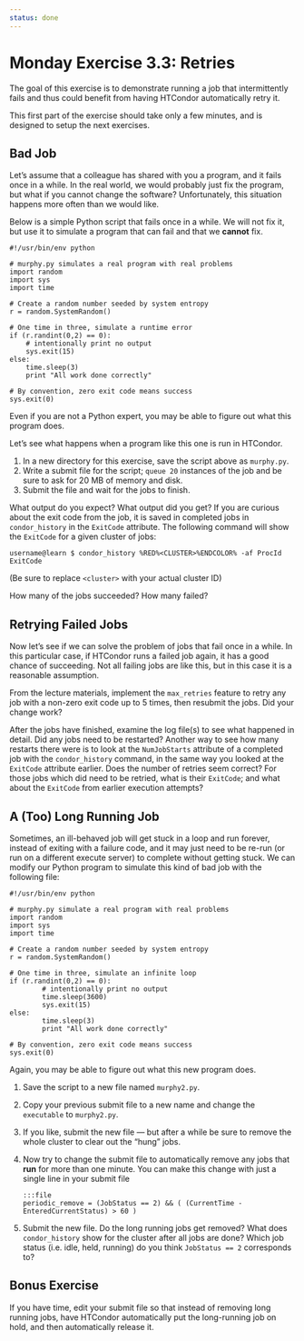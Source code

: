 ```yaml
---
status: done
---
```


<style type="text/css"> pre em { font-style: normal; background-color: yellow; } pre strong { font-style: normal; font-weight: bold; color: \#008; } </style>

Monday Exercise 3.3: Retries
============================

The goal of this exercise is to demonstrate running a job that intermittently fails and thus could benefit from having HTCondor automatically retry it.

This first part of the exercise should take only a few minutes, and is designed to setup the next exercises.

Bad Job
-------

Let’s assume that a colleague has shared with you a program, and it fails once in a while. In the real world, we would probably just fix the program, but what if you cannot change the software? Unfortunately, this situation happens more often than we would like.

Below is a simple Python script that fails once in a while. We will not fix it, but use it to simulate a program that can fail and that we **cannot** fix.

``` file
#!/usr/bin/env python

# murphy.py simulates a real program with real problems
import random
import sys
import time

# Create a random number seeded by system entropy
r = random.SystemRandom()

# One time in three, simulate a runtime error
if (r.randint(0,2) == 0):
    # intentionally print no output
    sys.exit(15)
else:
    time.sleep(3)
    print "All work done correctly"

# By convention, zero exit code means success
sys.exit(0)
```

Even if you are not a Python expert, you may be able to figure out what this program does.

Let’s see what happens when a program like this one is run in HTCondor.

1.  In a new directory for this exercise, save the script above as `murphy.py`.
1.  Write a submit file for the script; `queue 20` instances of the job and be sure to ask for 20 MB of memory and disk.
1.  Submit the file and wait for the jobs to finish.

What output do you expect? What output did you get? If you are curious about the exit code from the job, it is saved in completed jobs in `condor_history` in the `ExitCode` attribute. The following command will show the `ExitCode` for a given cluster of jobs:

``` console
username@learn $ condor_history %RED%<CLUSTER>%ENDCOLOR% -af ProcId ExitCode
```

(Be sure to replace `<cluster>` with your actual cluster ID)

How many of the jobs succeeded? How many failed?

Retrying Failed Jobs
--------------------

Now let’s see if we can solve the problem of jobs that fail once in a while. In this particular case, if HTCondor runs a failed job again, it has a good chance of succeeding. Not all failing jobs are like this, but in this case it is a reasonable assumption.

From the lecture materials, implement the `max_retries` feature to retry any job with a non-zero exit code up to 5 times, then resubmit the jobs. Did your change work?

After the jobs have finished, examine the log file(s) to see what happened in detail. Did any jobs need to be restarted? Another way to see how many restarts there were is to look at the `NumJobStarts` attribute of a completed job with the `condor_history` command, in the same way you looked at the `ExitCode` attribute earlier. Does the number of retries seem correct? For those jobs which did need to be retried, what is their `ExitCode`; and what about the `ExitCode` from earlier execution attempts?

A (Too) Long Running Job
------------------------

Sometimes, an ill-behaved job will get stuck in a loop and run forever, instead of exiting with a failure code, and it may just need to be re-run (or run on a different execute server) to complete without getting stuck. We can modify our Python program to simulate this kind of bad job with the following file:

``` file
#!/usr/bin/env python

# murphy.py simulate a real program with real problems
import random
import sys
import time

# Create a random number seeded by system entropy
r = random.SystemRandom()

# One time in three, simulate an infinite loop
if (r.randint(0,2) == 0):
        # intentionally print no output
        time.sleep(3600)
        sys.exit(15)
else:
        time.sleep(3)
        print "All work done correctly"

# By convention, zero exit code means success
sys.exit(0)
```

Again, you may be able to figure out what this new program does.

1.  Save the script to a new file named `murphy2.py`.
1.  Copy your previous submit file to a new name and change the `executable` to `murphy2.py`.
1.  If you like, submit the new file — but after a while be sure to remove the whole cluster to clear out the “hung” jobs.
1.  Now try to change the submit file to automatically remove any jobs that **run** for more than one minute. You can make this change with just a single line in your submit file

        :::file
        periodic_remove = (JobStatus == 2) && ( (CurrentTime - EnteredCurrentStatus) > 60 )

1.  Submit the new file. Do the long running jobs get removed? What does `condor_history` show for the cluster after all jobs are done? Which job status (i.e. idle, held, running) do you think `JobStatus == 2` corresponds to?

Bonus Exercise
--------------

If you have time, edit your submit file so that instead of removing long running jobs, have HTCondor automatically put the long-running job on hold, and then automatically release it.

